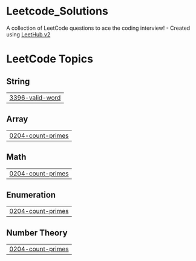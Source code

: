 # Leetcode_Solutions
A collection of LeetCode questions to ace the coding interview! - Created using [LeetHub v2](https://github.com/arunbhardwaj/LeetHub-2.0)

<!---LeetCode Topics Start-->
# LeetCode Topics
## String
|  |
| ------- |
| [3396-valid-word](https://github.com/PRATHISH-T/Leetcode_Solutions/tree/master/3396-valid-word) |
## Array
|  |
| ------- |
| [0204-count-primes](https://github.com/PRATHISH-T/Leetcode_Solutions/tree/master/0204-count-primes) |
## Math
|  |
| ------- |
| [0204-count-primes](https://github.com/PRATHISH-T/Leetcode_Solutions/tree/master/0204-count-primes) |
## Enumeration
|  |
| ------- |
| [0204-count-primes](https://github.com/PRATHISH-T/Leetcode_Solutions/tree/master/0204-count-primes) |
## Number Theory
|  |
| ------- |
| [0204-count-primes](https://github.com/PRATHISH-T/Leetcode_Solutions/tree/master/0204-count-primes) |
<!---LeetCode Topics End-->